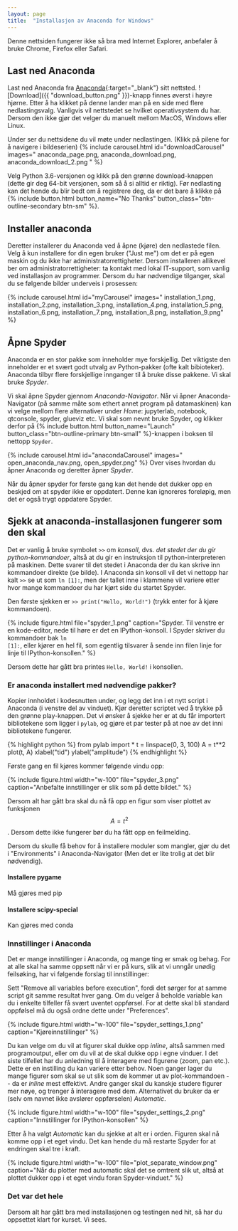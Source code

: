 ```yaml
---
layout: page
title:  "Installasjon av Anaconda for Windows"
---
```

Denne nettsiden fungerer ikke så bra med Internet Explorer, anbefaler å bruke Chrome, Firefox eller Safari. 

## Last ned Anaconda 
Last ned Anaconda fra [Anaconda][anaconda]{:target="_blank"} sitt nettsted. ![Download]({{ "download_button.png" }})-knapp finnes øverst i høyre hjørne. Etter å ha klikket på denne lander man på en side med flere nedlastingsvalg. 
Vanligvis vil nettstedet se hvilket operativsystem du har. Dersom den ikke gjør det velger du manuelt mellom MacOS, Windows eller Linux. 

Under ser du nettsidene du vil møte under nedlastingen. (Klikk på pilene for å navigere i bildeserien)
{% include carousel.html 
id="downloadCarousel"
images="
anaconda_page.png,
anaconda_download.png,
anaconda_download_2.png
" %}

Velg Python 3.6-versjonen og klikk på den grønne download-knappen (dette gir deg 64-bit versjonen, som så å si alltid er riktig). Før nedlasting kan det hende du blir bedt om å registrere deg, da er det bare å klikke på 
{% include button.html button_name="No Thanks" button_class="btn-outline-secondary btn-sm" %}. 

## Installer anaconda
Deretter installerer du Anaconda ved å åpne (kjøre) den nedlastede filen. Velg å kun installere for din egen bruker ("Just me") om det er på egen maskin og du ikke har administratorrettigheter. Dersom installeren allikevel ber om administratorrettigheter: ta kontakt med lokal IT-support, som vanlig ved installasjon av programmer. Dersom du har nødvendige tilganger, skal du se følgende bilder underveis i prosessen: 

{% include carousel.html 
id="myCarousel" 
images="
installation_1.png, 
installation_2.png,
installation_3.png,
installation_4.png,
installation_5.png,
installation_6.png,
installation_7.png,
installation_8.png,
installation_9.png" 
%}

## Åpne Spyder
Anaconda er en stor pakke som inneholder mye forskjellig. Det viktigste den inneholder er et svært godt utvalg av Python-pakker (ofte kalt bibioteker). Anaconda tilbyr flere forskjellige innganger til å bruke disse pakkene. Vi skal bruke *Spyder*.

Vi skal åpne Spyder gjennom *Anaconda-Navigator*. Når vi åpner Anaconda-Navigator (på samme måte som ethert annet program på datamaskinen) kan vi velge mellom flere alternativer under *Home*: jupyterlab, notebook, qtconsole, spyder, glueviz etc. Vi skal som nevnt bruke Spyder, og klikker derfor på {% include button.html button_name="Launch" button_class="btn-outline-primary btn-small" %}-knappen i boksen til nettopp `Spyder`. 

{% include carousel.html 
id="anacondaCarousel"
images="
open_anaconda_nav.png,
open_spyder.png"
%}
Over vises hvordan du åpner Anaconda og deretter åpner *Spyder*. 

Når du åpner spyder for første gang kan det hende det dukker opp en beskjed om at spyder ikke er oppdatert. Denne kan ignoreres foreløpig, men det er også trygt oppdatere Spyder. 

## Sjekk at anaconda-installasjonen fungerer som den skal 
Det er vanlig å bruke symbolet `>>` om *konsoll*, dvs. *det stedet der du gir python-kommandoer*, altså at du gir en instruksjon til python-interpreteren på maskinen. Dette svarer til det stedet i Anaconda der du kan skrive inn kommandoer direkte (se bilde). I Anaconda sin konsoll vil det vi nettopp har kalt `>>` se ut som `ln [1]:`, men der tallet inne i klammene vil variere etter hvor mange kommandoer du har kjørt side du startet Spyder. 

Den første sjekken er `>> print("Hello, World!")` (trykk enter for å kjøre kommandoen). 

{% include figure.html file="spyder_1.png" caption="Spyder. Til venstre er en kode-editor, nede til høre er det en IPython-konsoll. I Spyder skriver du kommandoer bak <code class='highlighter rouge'>ln [1]:</code>, eller kjører en hel fil, som egentlig tilsvarer å sende inn filen linje for linje til IPython-konsollen." %}

Dersom dette har gått bra printes `Hello, World!` i konsollen. 


### Er anaconda installert med nødvendige pakker?
Kopier innholdet i kodesnutten under, og legg det inn i et nytt script i Anaconda (i venstre del av vinduet). Kjør deretter scriptet ved å trykke på den grønne play-knappen. Det vi ønsker å sjekke her er at du får importert bibliotekene som ligger i `pylab`, og gjøre et par tester på at noe av det inni bibliotekene fungerer. 

{% highlight python %}
from pylab import *
t = linspace(0, 3, 100)
A = t**2
plot(t, A)
xlabel("tid")
ylabel("amplitude")
{% endhighlight %}

Første gang en fil kjøres kommer følgende vindu opp: 

{% include figure.html width="w-100" file="spyder_3.png" caption="Anbefalte innstillinger er slik som på dette bildet." %}


Dersom alt har gått bra skal du nå få opp en figur som viser plottet av funksjonen $$A = t^2$$. Dersom dette ikke fungerer bør du ha fått opp en feilmelding.  

Dersom du skulle få behov for å installere moduler som mangler, gjør du det i "Environments" i Anaconda-Navigator (Men det er lite trolig at det blir nødvendig). 

#### Installere pygame
Må gjøres med pip
#### Installere scipy-special
Kan gjøres med conda

### Innstillinger i Anaconda
Det er mange innstillinger i Anaconda, og mange ting er smak og behag. For at alle skal ha samme oppsett når vi er på kurs, slik at vi unngår unødig feilsøking, har vi følgende forslag til innstillinger: 

Sett "Remove all variables before execution", fordi det sørger for at samme script git samme resultat hver gang. Om du velger å beholde variable kan du i enkelte tilfeller få svært uventet oppførsel. For at dette skal bli standard oppfølsel må du også ordne dette under "Preferences".

{% include figure.html width="w-100" file="spyder_settings_1.png" caption="Kjøreinnstillinger" %}

Du kan velge om du vil at figurer skal dukke opp *inline*, altså sammen med programoutput, eller om du vil at de skal dukke opp i egne vinduer. I det siste tilfellet har du anledning til å interagere med figurene (zoom, pan etc.). Dette er en instilling du kan variere etter behov. Noen ganger lager du mange figurer som skal se ut slik som de kommer ut av plot-kommandoen -- da er *inline* mest effektivt. Andre ganger skal du kanskje studere figurer mer nøye, og trenger å interagere med dem. Alternativet du bruker da er (selv om navnet ikke avslører oppførselen) *Automatic*.

{% include figure.html width="w-100" file="spyder_settings_2.png" caption="Innstillinger for IPython-konsollen" %}

Etter å ha valgt *Automatic* kan du sjekke at alt er i orden. Figuren skal nå komme opp i et eget vindu. Det kan hende du må restarte Spyder for at endringen skal tre i kraft. 

{% include figure.html width="w-100" file="plot_separate_window.png" caption="Når du plotter med automatic skal det se omtrent slik ut, altså at plottet dukker opp i et eget vindu foran Spyder-vinduet." %}

### Det var det hele
Dersom alt har gått bra med installasjonen og testingen ned hit, så har du oppsettet klart for kurset. Vi sees.

[anaconda]: https://www.anaconda.com/
